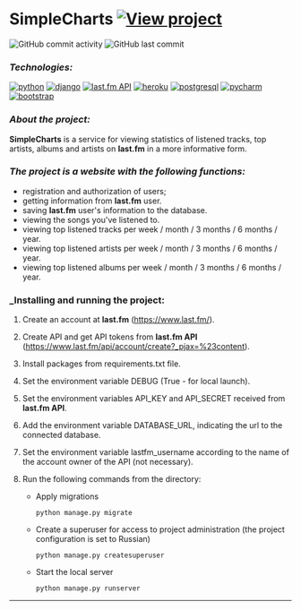 # SimpleCharts [![View project](https://img.shields.io/badge/view-project-brightgreen)](https://simplechartsgrads.herokuapp.com/)

![GitHub commit activity](https://img.shields.io/github/commit-activity/y/Trivium0911/SimpleCharts?color=brightgreen&style=plastic)
![GitHub last commit](https://img.shields.io/github/last-commit/Trivium0911/SimpleCharts?style=plastic)


### _Technologies:_
[![python](https://img.shields.io/badge/Python-FFD43B?style=for-the-badge&logo=python&logoColor=darkgreen)](https://www.python.org/)
[![django](https://img.shields.io/badge/Django-092E20?style=for-the-badge&logo=django&logoColor=green)](https://docs.djangoproject.com/en/3.2/)
[![last.fm API](https://img.shields.io/badge/last.fm_API-100000?style=for-the-badge&logo=last.fm&logoColor=EA0303&labelColor=121111&color=151515)](https://www.last.fm/api/)
[![heroku](https://img.shields.io/badge/Heroku-430098?style=for-the-badge&logo=heroku&logoColor=white)](https://devcenter.heroku.com/categories/reference)
[![postgresql](https://img.shields.io/badge/PostgreSQL-316192?style=for-the-badge&logo=postgresql&logoColor=white)](https://www.postgresql.org/)
[![pycharm](https://img.shields.io/badge/pycharm-143?style=for-the-badge&logo=pycharm&logoColor=black&color=black&labelColor=green)](https://www.jetbrains.com/ru-ru/pycharm/)
[![bootstrap](https://img.shields.io/badge/Bootstrap-563D7C?style=for-the-badge&logo=bootstrap&logoColor=white)](https://getbootstrap.com/)

### _About the project:_

__SimpleCharts__ is a service for viewing statistics of listened tracks, top artists, albums and artists on __last.fm__ in a more informative form.

### _The project is a website with the following functions:_

* registration and authorization of users;
* getting information from __last.fm__ user.
* saving __last.fm__ user's information to the database.
* viewing the songs you've listened to.
* viewing top listened tracks per week / month / 3 months / 6 months / year.
* viewing top listened artists per week / month / 3 months / 6 months / year.
* viewing top listened albums per week / month / 3 months / 6 months / year.


### _Installing and running the project:
1. Create an account at __last.fm__ (https://www.last.fm/).
2. Create API and get API tokens from __last.fm API__ (https://www.last.fm/api/account/create?_pjax=%23content).
3. Install packages from requirements.txt file.
4. Set the environment variable DEBUG (True - for local launch).
5. Set the environment variables API_KEY and API_SECRET received from __last.fm API__.
6. Add the environment variable DATABASE_URL, indicating the url to the connected database.
7. Set the environment variable lastfm_username according to the name of the account owner of the API (not necessary).
4. Run the following commands from the directory:

    - Apply migrations
        ```
        python manage.py migrate
        ```
    - Create a superuser for access to project administration (the project configuration is set to Russian)
        ```
        python manage.py createsuperuser
        ```
    - Start the local server
        ```
        python manage.py runserver
        ```
---	
